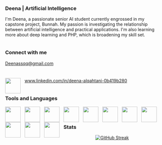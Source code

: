 ### Deena | Artificial Intelligence
I'm Deena, a passionate senior AI student currently engrossed in my capstone project, Bunnah. My passion is investigating the relationship between artificial intelligence and practical applications. I'm also learning more about deep learning and PHP, which is broadening my skill set.


#
### Connect with me
Deenassqq@gmail.com
#

<img align="left" width="50px" style="padding-right:10px;" img src="https://cdn.jsdelivr.net/gh/devicons/devicon@latest/icons/linkedin/linkedin-original.svg" />
          
www.linkedin.com/in/deena-alqahtani-0b419b280
#
### Tools and Languages 

<img align="left" width="50px" style="padding-right:10px;" src="https://cdn.jsdelivr.net/gh/devicons/devicon@latest/icons/cplusplus/cplusplus-original.svg" />
 
<img align="left" width="50px" style="padding-right:10px;" src="https://cdn.jsdelivr.net/gh/devicons/devicon@latest/icons/java/java-plain-wordmark.svg" />

<img align="left" width="50px" style="padding-right:10px;" src="https://cdn.jsdelivr.net/gh/devicons/devicon@latest/icons/python/python-original-wordmark.svg" />

<img align="left" width="50px" style="padding-right:10px;" src="https://cdn.jsdelivr.net/gh/devicons/devicon@latest/icons/mysql/mysql-original-wordmark.svg" />

<img align="left" width="50px" style="padding-right:10px;" src="https://cdn.jsdelivr.net/gh/devicons/devicon@latest/icons/tensorflow/tensorflow-original-wordmark.svg" />

<img align="left" width="50px" style="padding-right:10px;" src="https://cdn.jsdelivr.net/gh/devicons/devicon@latest/icons/prolog/prolog-original-wordmark.svg" />

<img align="left" width="50px" style="padding-right:10px;" src="https://cdn.jsdelivr.net/gh/devicons/devicon@latest/icons/pandas/pandas-original-wordmark.svg" />        
<img align="left" width="50px" style="padding-right:10px;" src="https://cdn.jsdelivr.net/gh/devicons/devicon@latest/icons/html5/html5-original-wordmark.svg" />
          
<img align="left" width="50px" style="padding-right:10px;" src="https://cdn.jsdelivr.net/gh/devicons/devicon@latest/icons/opencv/opencv-original-wordmark.svg" />
          
<img align="left" width="50px" style="padding-right:10px;" src="https://cdn.jsdelivr.net/gh/devicons/devicon@latest/icons/vscode/vscode-original-wordmark.svg" />      

<img align="left" width="50px" style="padding-right:10px;" src="https://cdn.jsdelivr.net/gh/devicons/devicon@latest/icons/jupyter/jupyter-original-wordmark.svg" />
          
          
</br>

# 
### Stats
<div align="center" dir="auto" >
<a href="https://git.io/streak-stats"><img src="https://github-readme-streak-stats.herokuapp.com?user=deenassq&theme=prussian" alt="GitHub Streak" /></a>
</div>
